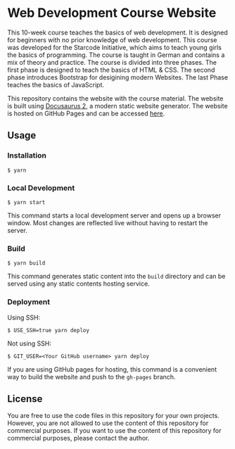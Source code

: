 # Web Development Course Website

This 10-week course teaches the basics of web development. It is designed for beginners with no prior knowledge of web development. This course was developed for the Starcode Initiative, which aims to teach young girls the basics of programming. The course is taught in German and contains a mix of theory and practice. The course is divided into three phases. The first phase is designed to teach the basics of HTML & CSS. The second phase introduces Bootstrap for desigining modern Websites. The last Phase teaches the basics of JavaScript.

This repository contains the website with the course material. The website is built using [Docusaurus 2](https://docusaurus.io/), a modern static website generator. The website is hosted on GitHub Pages and can be accessed [here](https://jantiegges.github.io/WebDev-Course/).

## Usage

### Installation
```
$ yarn
```

### Local Development
```
$ yarn start
```

This command starts a local development server and opens up a browser window. Most changes are reflected live without having to restart the server.

### Build
```
$ yarn build
```

This command generates static content into the `build` directory and can be served using any static contents hosting service.

### Deployment
Using SSH:

```
$ USE_SSH=true yarn deploy
```

Not using SSH:
```
$ GIT_USER=<Your GitHub username> yarn deploy
```

If you are using GitHub pages for hosting, this command is a convenient way to build the website and push to the `gh-pages` branch.


## License
You are free to use the code files in this repository for your own projects. However, you are not allowed to use the content of this repository for commercial purposes. If you want to use the content of this repository for commercial purposes, please contact the author.
